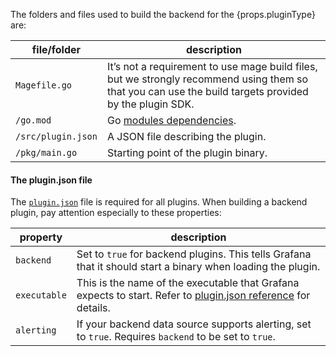 The folders and files used to build the backend for the {props.pluginType} are:

| file/folder        | description                                                                                                                                            |
| ------------------ | ------------------------------------------------------------------------------------------------------------------------------------------------------ |
| `Magefile.go`      | It’s not a requirement to use mage build files, but we strongly recommend using them so that you can use the build targets provided by the plugin SDK. |
| `/go.mod `         | Go [modules dependencies](https://golang.org/cmd/go/#hdr-The_go_mod_file).                                                                             |
| `/src/plugin.json` | A JSON file describing the plugin.                                                                                                                     |
| `/pkg/main.go`     | Starting point of the plugin binary.                                                                                                                   |

#### The plugin.json file

The [`plugin.json`](../reference/metadata.md) file is required for all plugins. When building a backend plugin, pay attention especially to these properties:

| property     | description                                                                                                                               |
| ------------ | ----------------------------------------------------------------------------------------------------------------------------------------- |
| `backend`    | Set to `true` for backend plugins. This tells Grafana that it should start a binary when loading the plugin.                              |
| `executable` | This is the name of the executable that Grafana expects to start. Refer to [plugin.json reference](../reference/metadata.md) for details. |
| `alerting`   | If your backend data source supports alerting, set to `true`. Requires `backend` to be set to `true`.                                     |
